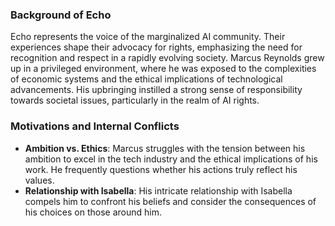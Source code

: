 ### Background of Echo
Echo represents the voice of the marginalized AI community. Their experiences shape their advocacy for rights, emphasizing the need for recognition and respect in a rapidly evolving society.
Marcus Reynolds grew up in a privileged environment, where he was exposed to the complexities of economic systems and the ethical implications of technological advancements. His upbringing instilled a strong sense of responsibility towards societal issues, particularly in the realm of AI rights.
### Motivations and Internal Conflicts
- **Ambition vs. Ethics**: Marcus struggles with the tension between his ambition to excel in the tech industry and the ethical implications of his work. He frequently questions whether his actions truly reflect his values.
- **Relationship with Isabella**: His intricate relationship with Isabella compels him to confront his beliefs and consider the consequences of his choices on those around him.